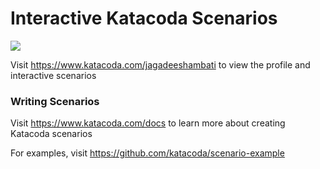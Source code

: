 # Interactive Katacoda Scenarios

[![](http://shields.katacoda.com/katacoda/jagadeeshambati/count.svg)](https://www.katacoda.com/jagadeeshambati "Get your profile on Katacoda.com")

Visit https://www.katacoda.com/jagadeeshambati to view the profile and interactive scenarios

### Writing Scenarios
Visit https://www.katacoda.com/docs to learn more about creating Katacoda scenarios

For examples, visit https://github.com/katacoda/scenario-example
